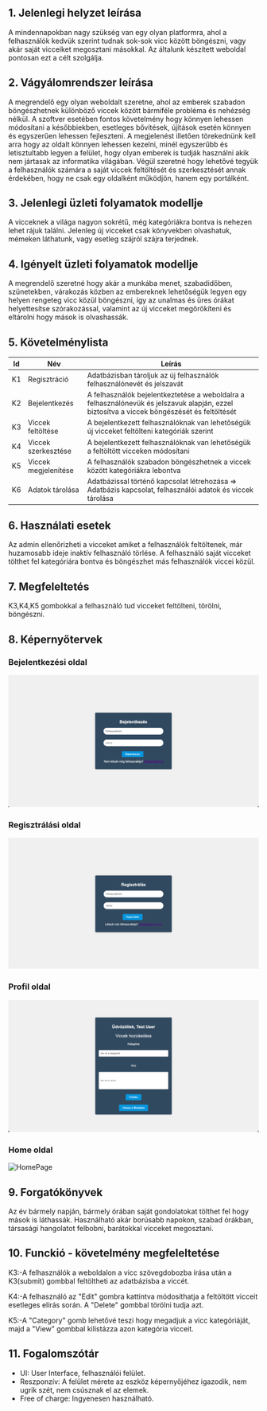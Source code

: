 ## 1. Jelenlegi helyzet leírása

A mindennapokban nagy szükség van egy olyan platformra, 
ahol a felhasználók kedvük szerint tudnak sok-sok vicc között böngészni, 
vagy akár saját vicceiket megosztani másokkal. 
Az általunk készített weboldal pontosan ezt a célt szolgálja.

## 2. Vágyálomrendszer leírása

A megrendelő egy olyan weboldalt szeretne, ahol az emberek szabadon böngészhetnek különböző viccek között bármiféle probléma és nehézség nélkül. A szoftver esetében fontos követelmény hogy könnyen lehessen módosítani a későbbiekben, esetleges bővítések, újítások esetén könnyen és egyszerűen lehessen fejleszteni.
A megjelenést illetően törekednünk kell arra hogy az oldalt könnyen lehessen kezelni, minél egyszerűbb és letisztultabb legyen a felület, hogy olyan emberek is tudják használni akik nem jártasak az informatika világában. Végül szeretné hogy lehetővé tegyük a felhasználók számára a saját viccek feltöltését és szerkesztését annak érdekében, hogy ne csak egy oldalként működjön, hanem egy portálként.

## 3. Jelenlegi üzleti folyamatok modellje

A vicceknek a világa nagyon sokrétű, még kategóriákra bontva is nehezen lehet rájuk találni. Jelenleg új vicceket csak könyvekben olvashatuk, mémeken láthatunk, vagy esetleg szájról szájra terjednek. 

## 4. Igényelt üzleti folyamatok modellje

A megrendelő szeretné hogy akár a munkába menet, szabadidőben, szünetekben, várakozás közben az embereknek lehetőségük legyen egy helyen rengeteg vicc közül böngészni, így az unalmas és üres órákat helyettesítse szórakozással, valamint az új vicceket megörökíteni és eltárolni hogy mások is olvashassák.

## 5. Követelménylista
| Id | Név | Leírás |
| ---| --- | ------ |
| K1 | Regisztráció | Adatbázisban tároljuk az új felhasználók felhasználónevét és jelszavát |
| K2 | Bejelentkezés | A felhasználók bejelentkeztetése a weboldalra a felhasználónevük és jelszavuk alapján, ezzel biztosítva a viccek böngészését és feltöltését |
| K3 | Viccek feltöltése | A bejelentkezett felhasználóknak van lehetőségük új vicceket feltölteni kategóriák szerint |
| K4 | Viccek szerkesztése | A bejelentkezett felhasználóknak van lehetőségük a feltöltött vicceken módosítani |
| K5 | Viccek megjelenítése | A felhasználók szabadon böngészhetnek a viccek között kategóriákra lebontva |
| K6 | Adatok tárolása | Adatbázissal történő kapcsolat létrehozása => Adatbázis kapcsolat, felhasználói adatok és viccek tárolása |

## 6. Használati esetek

Az admin ellenőrizheti a vicceket amiket a felhasználók feltöltenek, már huzamosabb ideje inaktív felhasználó törlése. A felhasználó saját vicceket tölthet fel kategóriára bontva és böngészhet más felhasználók viccei közül.

## 7. Megfeleltetés

K3,K4,K5 gombokkal a felhasználó tud vicceket feltölteni, törölni, böngészni.

## 8. Képernyőtervek

### Bejelentkezési oldal
![Screenshot](login.png)

### Regisztrálási oldal
![Screenshot](register.png)

### Profil oldal
![Screenshot](profile_page.png)

### Home oldal

![HomePage](https://github.com/Patrik1866/AFP_miniprojekt/assets/114134915/344d3353-3ed6-4627-b29c-5e3ed6bba430)

## 9. Forgatókönyvek

Az év bármely napján, bármely órában saját gondolatokat tölthet fel hogy mások is láthassák. 
Használható akár borúsabb napokon, szabad órákban, társasági hangolatot felbobni, barátokkal vicceket megosztani.

## 10. Funckió - követelmény megfeleltetése

K3:-A felhasználók a weboldalon a vicc szövegdobozba írása után a K3(submit) gombbal feltöltheti az adatbázisba a viccét.

K4:-A felhasználó az "Edit" gombra kattintva módosíthatja a feltöltött vicceit esetleges elírás során. A "Delete" gombbal törölni tudja azt.

K5:-A "Category" gomb lehetővé teszi hogy megadjuk a vicc kategóriáját, majd a "View" gombbal kilistázza azon kategória vicceit.

## 11. Fogalomszótár
- UI: User Interface, felhasználói felület. 
- Reszponzív: A felület mérete az eszköz képernyőjéhez igazodik, nem ugrik szét, nem csúsznak el az elemek. 
- Free of charge: Ingyenesen használható. 
